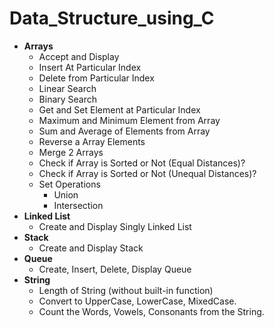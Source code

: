 # Data_Structure_using_C

- **Arrays**
	- Accept and Display
	- Insert At Particular Index
	- Delete from Particular Index
	- Linear Search
	- Binary Search
	- Get and Set Element at Particular Index
	- Maximum and Minimum Element from Array
	- Sum and Average of Elements from Array
	- Reverse a Array Elements
	- Merge 2 Arrays
	- Check if Array is Sorted or Not (Equal Distances)?
	- Check if Array is Sorted or Not (Unequal Distances)?
	- Set Operations
		- Union 
		- Intersection
- **Linked List** 
	- Create and Display Singly Linked List
- **Stack**
	- Create and Display Stack
- **Queue**
	- Create, Insert, Delete, Display Queue
- **String**
	- Length of String (without built-in function)
	- Convert to UpperCase, LowerCase, MixedCase.
	- Count the Words, Vowels, Consonants from the String.
